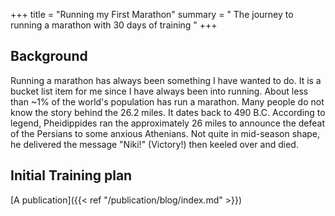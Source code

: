 +++ title = "Running my First Marathon" 
summary = " The journey to running a marathon with 30 days of training " 
+++
## Background 
Running a marathon has always been something I have wanted to do. It is a bucket list item for me since I have always been into running. About less than ~1% of the world's population has run a marathon. Many people do not know the story behind the 26.2 miles. It dates back to 490 B.C. According to legend, Pheidippides ran the approximately 26 miles to announce the defeat of the Persians to some anxious Athenians. Not quite in mid-season shape, he delivered the message "Niki!" (Victory!) then keeled over and died. 

## Initial Training plan 
[A publication]({{< ref "/publication/blog/index.md" >}})